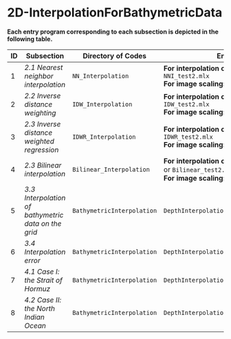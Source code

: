 # 2D-InterpolationForBathymetricData

**Each entry program corresponding to each subsection is depicted in the following table.** 

| ID   | Subsection                                          | **Directory of Codes**     | **Entry Program**                                            |
| ---- | --------------------------------------------------- | -------------------------- | ------------------------------------------------------------ |
| 1    | *2.1 Nearest neighbor interpolation*                | `NN_Interpolation`         | **For interpolation of surfaces:** `NNI_test.m` or `NNI_test2.mlx`<br/>**For image scaling:** `neares_img_test.m` |
| 2    | *2.2 Inverse distance weighting*                    | `IDW_Interpolation`        | **For interpolation of surfaces:** `IDW_test.m` or `IDW_test2.mlx`<br/>**For image scaling:** `IDW_img_test.m` |
| 3    | *2.3 Inverse distance weighted regression*          | `IDWR_Interpolation`       | **For interpolation of surfaces:** `IDWR_test.m` or `IDWR_test2.mlx`<br/>**For image scaling:** `IDWR_img_test.m` |
| 4    | *2.3 Bilinear interpolation*                        | `Bilinear_Interpolation`   | **For interpolation of surfaces:** `Bilinear_test.m` or `Bilinear_test2.mlx`<br/>**For image scaling:** `Bilinear_img_test.m` |
| 5    | *3.3 Interpolation of bathymetric data on the grid* | `BathymetricInterpolation` | `DepthInterpolation_for_StraitOfHormuz.m`                    |
| 6    | *3.4 Interpolation error*                           | `BathymetricInterpolation` | `DepthInterpolationError_for_StraitOfHormuz.m`               |
| 7    | *4.1 Case I: the Strait of Hormuz*                  | `BathymetricInterpolation` | `DepthInterpolation_for_StraitOfHormuz.m`                    |
| 8    | *4.2 Case II: the North Indian Ocean*               | `BathymetricInterpolation` | `DepthInterpolation_for_NorthIndianOcean.m`                  |


